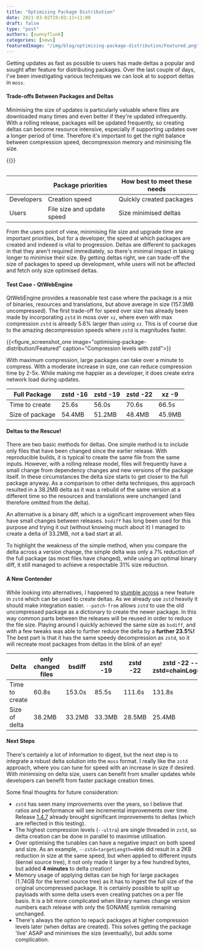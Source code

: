 ```yaml
---
title: "Optimising Package Distribution"
date: 2021-03-02T19:03:11+11:00
draft: false
type: "post"
authors: [sunnyflunk]
categories: [news]
featuredImage: "/img/blog/optimising-package-distribution/Featured.png"
---
```


Getting updates as fast as possible to users has made deltas a popular and sought after feature for distributing
packages. Over the last couple of days, I've been investigating various techniques we can look at to support deltas in
`moss`.

<!--more-->

#### Trade-offs Between Packages and Deltas

Minimising the size of updates is particularly valuable where files are downloaded many times and even better if they're
updated infrequently. With a rolling release, packages will be updated frequently, so creating deltas can become
resource intensive, especially if supporting updates over a longer period of time. Therefore it's important to get the
right balance between compression speed, decompression memory and minimising file size.

{{<table>}}

|              | Package priorities           | How best to meet these needs |
|--------------|------------------------------|------------------------------|
| Developers   | Creation speed               | Quickly created packages     |
| Users        | File size and update speed   | Size minimised deltas        |

From the users point of view, minimising file size and upgrade time are important priorities, but for a developer, the
speed at which packages are created and indexed is vital to progression. Deltas are different to packages in that they
aren't required immediately, so there's minimal impact in taking longer to minimise their size. By getting deltas right,
we can trade-off the size of packages to speed up development, while users will not be affected and fetch only size
optimised deltas.

#### Test Case - QtWebEngine

QtWebEngine provides a reasonable test case where the package is a mix of binaries, resources and translations, but
above average in size (157.3MB uncompressed). The first trade-off for speed over size has already been made by
incorporating `zstd` in moss over `xz`, where even with max compression `zstd` is already 5.6% larger than using `xz`.
This is of course due to the amazing decompression speeds where `zstd` is magnitudes faster.

{{<figure_screenshot_one image="optimising-package-distribution/Featured" caption="Compression levels with zstd">}}

With maximum compression, large packages can take over a minute to compress. With a moderate increase in size, one can
reduce compression time by 2-5x. While making me happier as a developer, it does create extra network load during
updates.

| Full Package    | zstd -16 | zstd -19 | zstd -22 | xz -9  |
|-----------------|----------|----------|----------|--------|
| Time to create  | 25.6s    | 56.0s    | 70.6s    | 66.5s  |
| Size of package | 54.4MB   | 51.2MB   | 48.4MB   | 45.9MB |

#### Deltas to the Rescue!

There are two basic methods for deltas. One simple method is to include only files that have been changed since the
earlier release. With reproducible builds, it is typical to create the same file from the same inputs. However, with a
rolling release model, files will frequently have a small change from dependency changes and new versions of the package
itself. In these circumstances the delta size starts to get closer to the full package anyway. As a comparison to other
delta techniques, this approach resulted in a 38.2MB delta as it was a rebuild of the same version at a different time
so the resources and translations were unchanged (and therefore omitted from the delta).

An alternative is a binary diff, which is a significant improvement when files have small changes between releases.
`bsdiff` has long been used for this purpose and trying it out (without knowing much about it) I managed to create a
delta of 33.2MB, not a bad start at all.

To highlight the weakness of the simple method, when you compare the delta across a version change, the simple delta was
only a 7% reduction of the full package (as most files have changed), while using an optimal binary diff, it still
managed to achieve a respectable 31% size reduction.

#### A New Contender

While looking into alternatives, I happened to [stumble across](https://github.com/facebook/zstd/releases/tag/v1.4.5)
a new feature in `zstd` which can be used to create deltas. As we already use `zstd` heavily it should make integration
easier. `--patch-from` allows `zstd` to use the old uncompressed package as a dictionary to create the newer package. In
this way common parts between the releases will be reused in order to reduce the file size. Playing around I quickly
achieved the same size as `bsdiff`, and with a few tweaks was able to further reduce the delta by a **further 23.5%!**
The best part is that it has the same speedy decompression as `zstd`, so it will recreate most packages from deltas in
the blink of an eye!

| Delta           | only changed files | bsdiff | zstd -19 | zstd -22 | zstd -22 --zstd=chainLog=30 |
|-----------------|--------------------|--------|----------|----------|-----------------------------|
| Time to create  | 60.8s              | 153.0s | 85.5s    | 111.6s   | 131.8s                      |
| Size of delta   | 38.2MB             | 33.2MB | 33.3MB   | 28.5MB   | 25.4MB                      |


#### Next Steps

There's certainly a lot of information to digest, but the next step is to integrate a robust delta solution into the
`moss` format. I really like the `zstd` approach, where you can tune for speed with an increase in size if desired. With
minimising on delta size, users can benefit from smaller updates while developers can benefit from faster package
creation times.

Some final thoughts for future consideration:

- `zstd` has seen many improvements over the years, so I believe that ratios and performance will see incremental
improvements over time. Release [1.4.7](https://github.com/facebook/zstd/releases/tag/v1.4.7) already brought
significant improvements to deltas (which are reflected in this testing).
- The highest compression levels (`--ultra`) are single threaded in `zstd`, so delta creation can be done in parallel to
maximise utilisation.
- Over optimising the tunables can have a negative impact on both speed and size. As an example,
`--zstd=targetLength=4096` did result in a 2KB reduction in size at the same speed, but when applied to different inputs
(kernel source tree), it not only made it larger by a few hundred bytes, but added **4 minutes** to delta creation!
- Memory usage of applying deltas can be high for large packages (1.74GB for the kernel source tree) as it has to ingest
the full size of the original uncompressed package. It is certainly possible to split up payloads with some delta users
even creating patches on a per file basis. It is a bit more complicated when library names change version numbers each
release with only the SONAME symlink remaining unchanged.
- There's always the option to repack packages at higher compression levels later (when deltas are created). This solves
getting the package 'live' ASAP and minimises the size (eventually), but adds some complication.
